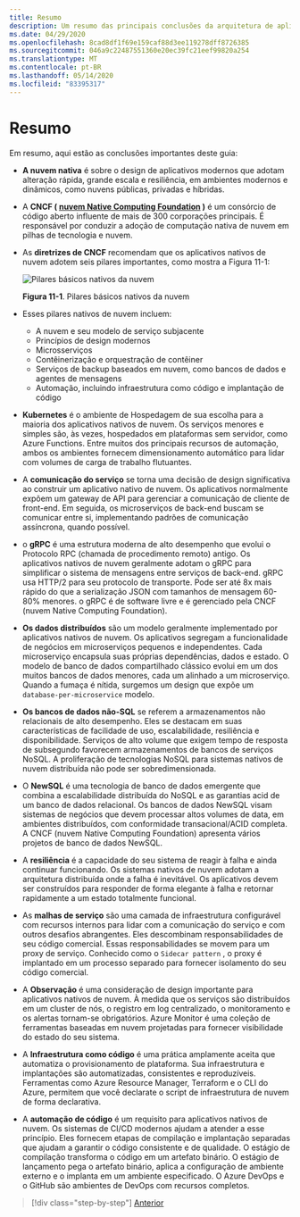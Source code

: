 ```yaml
---
title: Resumo
description: Um resumo das principais conclusões da arquitetura de aplicativos .NET nativos da nuvem para o guia do Azure/livro eletrônico.
ms.date: 04/29/2020
ms.openlocfilehash: 8cad8df1f69e159caf88d3ee119278dff8726385
ms.sourcegitcommit: 046a9c22487551360e20ec39fc21eef99820a254
ms.translationtype: MT
ms.contentlocale: pt-BR
ms.lasthandoff: 05/14/2020
ms.locfileid: "83395317"
---
```

# <a name="summary"></a>Resumo

Em resumo, aqui estão as conclusões importantes deste guia:

- **A nuvem nativa** é sobre o design de aplicativos modernos que adotam alteração rápida, grande escala e resiliência, em ambientes modernos e dinâmicos, como nuvens públicas, privadas e híbridas.

- A **CNCF ( [nuvem Native Computing Foundation](https://www.cncf.io/) )** é um consórcio de código aberto influente de mais de 300 corporações principais. É responsável por conduzir a adoção de computação nativa de nuvem em pilhas de tecnologia e nuvem.

- As **diretrizes de CNCF** recomendam que os aplicativos nativos de nuvem adotem seis pilares importantes, como mostra a Figura 11-1:

  ![Pilares básicos nativos da nuvem](./media/cloud-native-foundational-pillars.png)

  **Figura 11-1**. Pilares básicos nativos da nuvem

- Esses pilares nativos de nuvem incluem:
  - A nuvem e seu modelo de serviço subjacente
  - Princípios de design modernos
  - Microsserviços
  - Contêinerização e orquestração de contêiner
  - Serviços de backup baseados em nuvem, como bancos de dados e agentes de mensagens
  - Automação, incluindo infraestrutura como código e implantação de código

- **Kubernetes** é o ambiente de Hospedagem de sua escolha para a maioria dos aplicativos nativos de nuvem. Os serviços menores e simples são, às vezes, hospedados em plataformas sem servidor, como Azure Functions. Entre muitos dos principais recursos de automação, ambos os ambientes fornecem dimensionamento automático para lidar com volumes de carga de trabalho flutuantes.

- A **comunicação do serviço** se torna uma decisão de design significativa ao construir um aplicativo nativo de nuvem. Os aplicativos normalmente expõem um gateway de API para gerenciar a comunicação de cliente de front-end. Em seguida, os microserviços de back-end buscam se comunicar entre si, implementando padrões de comunicação assíncrona, quando possível.

- o **gRPC** é uma estrutura moderna de alto desempenho que evolui o Protocolo RPC (chamada de procedimento remoto) antigo. Os aplicativos nativos de nuvem geralmente adotam o gRPC para simplificar o sistema de mensagens entre serviços de back-end. gRPC usa HTTP/2 para seu protocolo de transporte. Pode ser até 8x mais rápido do que a serialização JSON com tamanhos de mensagem 60-80% menores. o gRPC é de software livre e é gerenciado pela CNCF (nuvem Native Computing Foundation).

- **Os dados distribuídos** são um modelo geralmente implementado por aplicativos nativos de nuvem. Os aplicativos segregam a funcionalidade de negócios em microserviços pequenos e independentes. Cada microserviço encapsula suas próprias dependências, dados e estado. O modelo de banco de dados compartilhado clássico evolui em um dos muitos bancos de dados menores, cada um alinhado a um microserviço. Quando a fumaça é nítida, surgemos um design que expõe um `database-per-microservice` modelo.

- **Os bancos de dados não-SQL** se referem a armazenamentos não relacionais de alto desempenho. Eles se destacam em suas características de facilidade de uso, escalabilidade, resiliência e disponibilidade. Serviços de alto volume que exigem tempo de resposta de subsegundo favorecem armazenamentos de bancos de serviços NoSQL. A proliferação de tecnologias NoSQL para sistemas nativos de nuvem distribuída não pode ser sobredimensionada.

- O **NewSQL** é uma tecnologia de banco de dados emergente que combina a escalabilidade distribuída do NoSQL e as garantias acid de um banco de dados relacional. Os bancos de dados NewSQL visam sistemas de negócios que devem processar altos volumes de data, em ambientes distribuídos, com conformidade transacional/ACID completa. A CNCF (nuvem Native Computing Foundation) apresenta vários projetos de banco de dados NewSQL.

- A **resiliência** é a capacidade do seu sistema de reagir à falha e ainda continuar funcionando. Os sistemas nativos de nuvem adotam a arquitetura distribuída onde a falha é inevitável. Os aplicativos devem ser construídos para responder de forma elegante à falha e retornar rapidamente a um estado totalmente funcional.

- As **malhas de serviço** são uma camada de infraestrutura configurável com recursos internos para lidar com a comunicação do serviço e com outros desafios abrangentes. Eles descombinam responsabilidades de seu código comercial. Essas responsabilidades se movem para um proxy de serviço. Conhecido como o `Sidecar pattern` , o proxy é implantado em um processo separado para fornecer isolamento do seu código comercial.

- A **Observação** é uma consideração de design importante para aplicativos nativos de nuvem. À medida que os serviços são distribuídos em um cluster de nós, o registro em log centralizado, o monitoramento e os alertas tornam-se obrigatórios. Azure Monitor é uma coleção de ferramentas baseadas em nuvem projetadas para fornecer visibilidade do estado do seu sistema.

- A **Infraestrutura como código** é uma prática amplamente aceita que automatiza o provisionamento de plataforma. Sua infraestrutura e implantações são automatizadas, consistentes e reproduzíveis. Ferramentas como Azure Resource Manager, Terraform e o CLI do Azure, permitem que você declarate o script de infraestrutura de nuvem de forma declarativa.

- A **automação de código** é um requisito para aplicativos nativos de nuvem. Os sistemas de CI/CD modernos ajudam a atender a esse princípio. Eles fornecem etapas de compilação e implantação separadas que ajudam a garantir o código consistente e de qualidade. O estágio de compilação transforma o código em um artefato binário. O estágio de lançamento pega o artefato binário, aplica a configuração de ambiente externo e o implanta em um ambiente especificado. O Azure DevOps e o GitHub são ambientes de DevOps com recursos completos.

>[!div class="step-by-step"]
>[Anterior](application-bundles.md)
